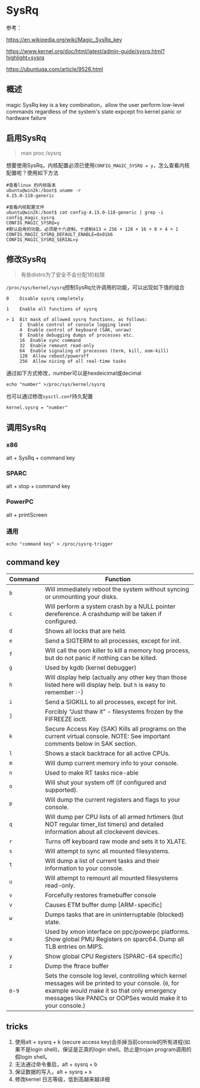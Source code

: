 # SysRq

参考：

https://en.wikipedia.org/wiki/Magic_SysRq_key

https://www.kernel.org/doc/html/latest/admin-guide/sysrq.html?highlight=sysrq

https://ubuntuqa.com/article/9526.html

## 概述

magic SysRq key is a key combination，allow the user perform low-level commands regardless of the system's state  expcept fro kernel panic or hardware failure

## 启用SysRq

> man proc /sysrq

想要使用SysRq，内核配置必须已使用`CONFIG_MAGIC_SYSRQ = y`，怎么查看内核配置呢？使用如下方法

```
#查看linux 的内核版本
ubuntu@win2k:/boot$ uname -r
4.15.0-118-generic

#查看内核配置文件
ubuntu@win2k:/boot$ cat config-4.15.0-118-generic | grep -i config_magic_sysrq
CONFIG_MAGIC_SYSRQ=y
#默认启用的功能，必须是十六进制。十进制413 = 256 + 128 + 16 + 8 + 4 + 1
CONFIG_MAGIC_SYSRQ_DEFAULT_ENABLE=0x01b6
CONFIG_MAGIC_SYSRQ_SERIAL=y
```

## 修改SysRq

> 有些distro为了安全不会分配1的权限

`/proc/sys/kernel/sysrq`控制SysRq允许调用的功能，可以出现如下值的组合

    0    Disable sysrq completely
    
    1    Enable all functions of sysrq
    
    > 1  Bit mask of allowed sysrq functions, as follows:
         2  Enable control of console logging level
         4  Enable control of keyboard (SAK, unraw)
         8  Enable debugging dumps of processes etc.
         16  Enable sync command
         32  Enable remount read-only
         64  Enable signaling of processes (term, kill, oom-kill)
         128  Allow reboot/poweroff
         256  Allow nicing of all real-time tasks
通过如下方式修改，number可以是hexdeicimal或decimal

```
echo "number" >/proc/sys/kernel/sysrq
```

也可以通过修改`sysctl.conf`持久配置

```
kernel.sysrq = "number"
```

## 调用SysRq

### x86

alt + SysRq + command key

### SPARC

alt + stop + command key

### PowerPC

alt + printScreen

### 通用

```
echo "command key" > /proc/sysrq-trigger
```

## command key

| Command | Function                                                     |
| ------- | ------------------------------------------------------------ |
| `b`     | Will immediately reboot the system without syncing or unmounting your disks. |
| `c`     | Will perform a system crash by a NULL pointer dereference. A crashdump will be taken if configured. |
| `d`     | Shows all locks that are held.                               |
| `e`     | Send a SIGTERM to all processes, except for init.            |
| `f`     | Will call the oom killer to kill a memory hog process, but do not panic if nothing can be killed. |
| `g`     | Used by kgdb (kernel debugger)                               |
| `h`     | Will display help (actually any other key than those listed here will display help. but `h` is easy to remember :-) |
| `i`     | Send a SIGKILL to all processes, except for init.            |
| `j`     | Forcibly “Just thaw it” - filesystems frozen by the FIFREEZE ioctl. |
| `k`     | Secure Access Key (SAK) Kills all programs on the current virtual console. NOTE: See important comments below in SAK section. |
| `l`     | Shows a stack backtrace for all active CPUs.                 |
| `m`     | Will dump current memory info to your console.               |
| `n`     | Used to make RT tasks nice-able                              |
| `o`     | Will shut your system off (if configured and supported).     |
| `p`     | Will dump the current registers and flags to your console.   |
| `q`     | Will dump per CPU lists of all armed hrtimers (but NOT regular timer_list timers) and detailed information about all clockevent devices. |
| `r`     | Turns off keyboard raw mode and sets it to XLATE.            |
| `s`     | Will attempt to sync all mounted filesystems.                |
| `t`     | Will dump a list of current tasks and their information to your console. |
| `u`     | Will attempt to remount all mounted filesystems read-only.   |
| `v`     | Forcefully restores framebuffer console                      |
| `v`     | Causes ETM buffer dump [ARM-specific]                        |
| `w`     | Dumps tasks that are in uninterruptable (blocked) state.     |
| `x`     | Used by xmon interface on ppc/powerpc platforms. Show global PMU Registers on sparc64. Dump all TLB entries on MIPS. |
| `y`     | Show global CPU Registers [SPARC-64 specific]                |
| `z`     | Dump the ftrace buffer                                       |
| `0`-`9` | Sets the console log level, controlling which kernel messages will be printed to your console. (`0`, for example would make it so that only emergency messages like PANICs or OOPSes would make it to your console.) |

## tricks

1. 使用alt + sysrq + k (secure access key)会杀掉当前console的所有进程(如果不是login shell)，保证是正真的login shell。防止是trojan program调用的假login shell。
2. 无法通过命令重启，alt + sysrq + b
3. 保证数据的写入，alt + sysrq + s
4. 修改kernel 日志等级，低到高越来越详细













